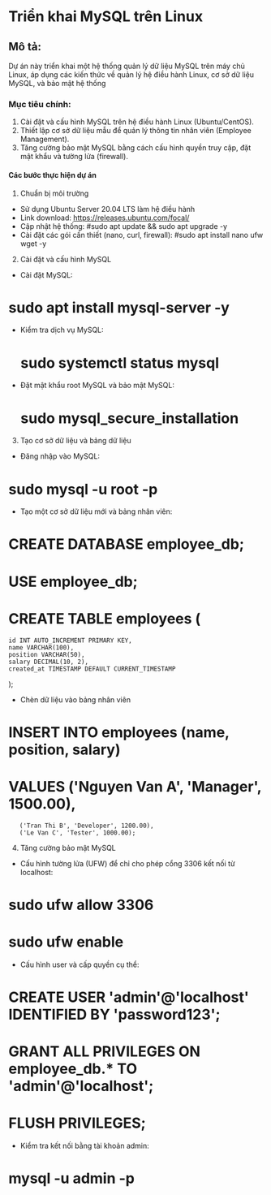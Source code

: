 # Triển khai MySQL trên Linux
## Mô tả: 
Dự án này triển khai một hệ thống quản lý dữ liệu MySQL trên máy chủ Linux, áp dụng các kiến thức về quản lý hệ điều hành Linux, cơ sở dữ liệu MySQL, và bảo mật hệ thống
### Mục tiêu chính:
1. Cài đặt và cấu hình MySQL trên hệ điều hành Linux (Ubuntu/CentOS).
2. Thiết lập cơ sở dữ liệu mẫu để quản lý thông tin nhân viên (Employee Management).
3. Tăng cường bảo mật MySQL bằng cách cấu hình quyền truy cập, đặt mật khẩu và tường lửa (firewall).
#### Các bước thực hiện dự án
1. Chuẩn bị môi trường
- Sử dụng Ubuntu Server 20.04 LTS làm hệ điều hành
- Link download: https://releases.ubuntu.com/focal/
- Cập nhật hệ thống:
#sudo apt update && sudo apt upgrade -y
- Cài đặt các gói cần thiết (nano, curl, firewall):
#sudo apt install nano ufw wget -y
2. Cài đặt và cấu hình MySQL
- Cài đặt MySQL:
 # sudo apt install mysql-server -y
- Kiểm tra dịch vụ MySQL:
  # sudo systemctl status mysql
- Đặt mật khẩu root MySQL và bảo mật MySQL:
  # sudo mysql_secure_installation
3. Tạo cơ sở dữ liệu và bảng dữ liệu
- Đăng nhập vào MySQL:
 # sudo mysql -u root -p
- Tạo một cơ sở dữ liệu mới và bảng nhân viên:
# CREATE DATABASE employee_db;
# USE employee_db;

# CREATE TABLE employees (
    id INT AUTO_INCREMENT PRIMARY KEY,
    name VARCHAR(100),
    position VARCHAR(50),
    salary DECIMAL(10, 2),
    created_at TIMESTAMP DEFAULT CURRENT_TIMESTAMP
);
- Chèn dữ liệu vào bảng nhân viên
# INSERT INTO employees (name, position, salary) 
# VALUES ('Nguyen Van A', 'Manager', 1500.00),
       ('Tran Thi B', 'Developer', 1200.00),
       ('Le Van C', 'Tester', 1000.00);
4. Tăng cường bảo mật MySQL
- Cấu hình tường lửa (UFW) để chỉ cho phép cổng 3306 kết nối từ localhost:
# sudo ufw allow 3306
# sudo ufw enable
- Cấu hình user và cấp quyền cụ thể:
# CREATE USER 'admin'@'localhost' IDENTIFIED BY 'password123';
# GRANT ALL PRIVILEGES ON employee_db.* TO 'admin'@'localhost';
# FLUSH PRIVILEGES;
- Kiểm tra kết nối bằng tài khoản admin:
#  mysql -u admin -p



